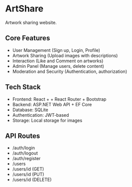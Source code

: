 # ArtShare
Artwork sharing website.

## Core Features
- User Management (Sign up, Login, Profile)
- Artwork Sharing (Upload images with descriptions)
- Interaction (Like and Comment on artworks)
- Admin Panel (Manage users, delete content)
- Moderation and Security (Authentication, authorization)

## Tech Stack
- Frontend: React + + React Router + Bootstrap
- Backend: ASP.NET Web API + EF Core
- Database: SQLite 
- Authentication: JWT-based
- Storage: Local storage for images

## API Routes 
- /auth/login
- /auth/logout
- /auth/register
- /users
- /users/id (GET)
- /users/id (PUT)
- /users/id (DELETE)
